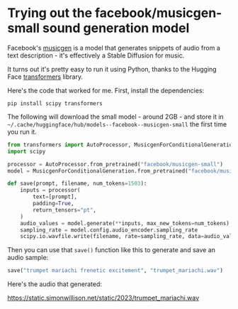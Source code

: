 # Trying out the facebook/musicgen-small sound generation model

Facebook's [musicgen](https://huggingface.co/facebook/musicgen-small) is a model that generates snippets of audio from a text description - it's effectively a Stable Diffusion for music.

It turns out it's pretty easy to run it using Python, thanks to the Hugging Face [transformers](https://pypi.org/project/transformers/) library.

Here's the code that worked for me. First, install the dependencies:
```
pip install scipy transformers
```
The following will download the small model - around 2GB - and store it in `~/.cache/huggingface/hub/models--facebook--musicgen-small` the first time you run it.

```python
from transformers import AutoProcessor, MusicgenForConditionalGeneration
import scipy

processor = AutoProcessor.from_pretrained("facebook/musicgen-small")
model = MusicgenForConditionalGeneration.from_pretrained("facebook/musicgen-small")

def save(prompt, filename, num_tokens=1503):
    inputs = processor(
        text=[prompt],
        padding=True,
        return_tensors="pt",
    )
    audio_values = model.generate(**inputs, max_new_tokens=num_tokens)
    sampling_rate = model.config.audio_encoder.sampling_rate
    scipy.io.wavfile.write(filename, rate=sampling_rate, data=audio_values[0, 0].numpy())
```
Then you can use that `save()` function like this to generate and save an audio sample:
```python
save("trumpet mariachi frenetic excitement", "trumpet_mariachi.wav")
```
Here's the audio that generated:

https://static.simonwillison.net/static/2023/trumpet_mariachi.wav
